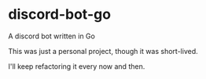 # discord-bot-go

A discord bot written in Go

This was just a personal project, though it was short-lived.

I'll keep refactoring it every now and then.
